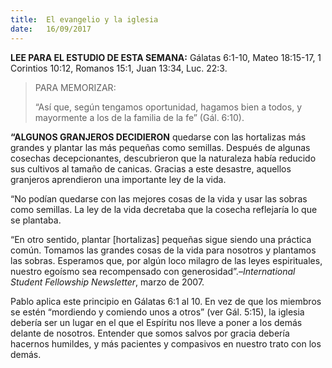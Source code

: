 ```yaml
---
title:  El evangelio y la iglesia
date:   16/09/2017
---
```


**LEE PARA EL ESTUDIO DE ESTA SEMANA:**
Gálatas 6:1-10, Mateo 18:15-17, 1 Corintios 10:12, Romanos 15:1, Juan 13:34, Luc. 22:3.

><p>PARA MEMORIZAR:</p>
>“Así que, según tengamos oportunidad, hagamos bien a todos, y mayormente a los de la familia de la fe” (Gál. 6:10).

**“ALGUNOS GRANJEROS DECIDIERON** quedarse con las hortalizas más grandes y plantar las más pequeñas como semillas. Después de algunas cosechas decepcionantes, descubrieron que la naturaleza había reducido sus cultivos al tamaño de canicas. Gracias a este desastre, aquellos granjeros aprendieron una importante ley de la vida.

“No podían quedarse con las mejores cosas de la vida y usar las sobras como semillas. La ley de la vida decretaba que la cosecha reflejaría lo que se plantaba.

“En otro sentido, plantar [hortalizas] pequeñas sigue siendo una práctica común. Tomamos las grandes cosas de la vida para nosotros y plantamos las sobras. Esperamos que, por algún loco milagro de las leyes espirituales, nuestro egoísmo sea recompensado con generosidad”.–*International Student Fellowship Newsletter*, marzo de 2007.

Pablo aplica este principio en Gálatas 6:1 al 10. En vez de que los miembros se estén “mordiendo y comiendo unos a otros” (ver Gál. 5:15), la iglesia debería ser un lugar en el que el Espíritu nos lleve a poner a los demás delante de nosotros. Entender que somos salvos por gracia debería hacernos humildes, y más pacientes y compasivos en nuestro trato con los demás.